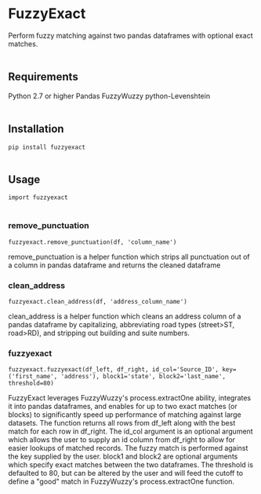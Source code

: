 # FuzzyExact
Perform fuzzy matching against two pandas dataframes with optional exact matches. 
<br/>
<br/>

## Requirements
Python 2.7 or higher
Pandas
FuzzyWuzzy
python-Levenshtein
<br/>
<br/>

## Installation
   ```pip install fuzzyexact```
<br/>
<br/>

## Usage
```import fuzzyexact```
<br/>
<br/>


### remove_punctuation
```fuzzyexact.remove_punctuation(df, 'column_name')```

remove_punctuation is a helper function which strips all punctuation out of a column in pandas dataframe and returns the cleaned dataframe
<br/>

### clean_address
```fuzzyexact.clean_address(df, 'address_column_name')```

clean_address is a helper function which cleans an address column of a pandas dataframe by capitalizing, abbreviating road types (street>ST, road>RD), and stripping out building and suite numbers.
<br/>

### fuzzyexact
```fuzzyexact.fuzzyexact(df_left, df_right, id_col='Source_ID', key=('first_name', 'address'), block1='state', block2='last_name', threshold=80)```

FuzzyExact leverages FuzzyWuzzy's process.extractOne ability, integrates it into pandas dataframes, and enables for up to two exact matches (or blocks) to significantly speed up performance of matching against large datasets. The function returns all rows from df_left along with the best match for each row in df_right. The id_col argument is an optional argument which allows the user to supply an id column from df_right to allow for easier lookups of matched records. The fuzzy match is performed against the key supplied by the user. block1 and block2 are optional arguments which specify exact matches between the two dataframes. The threshold is defaulted to 80, but can be altered by the user and will feed the cutoff to define a "good" match in FuzzyWuzzy's process.extractOne function. 
